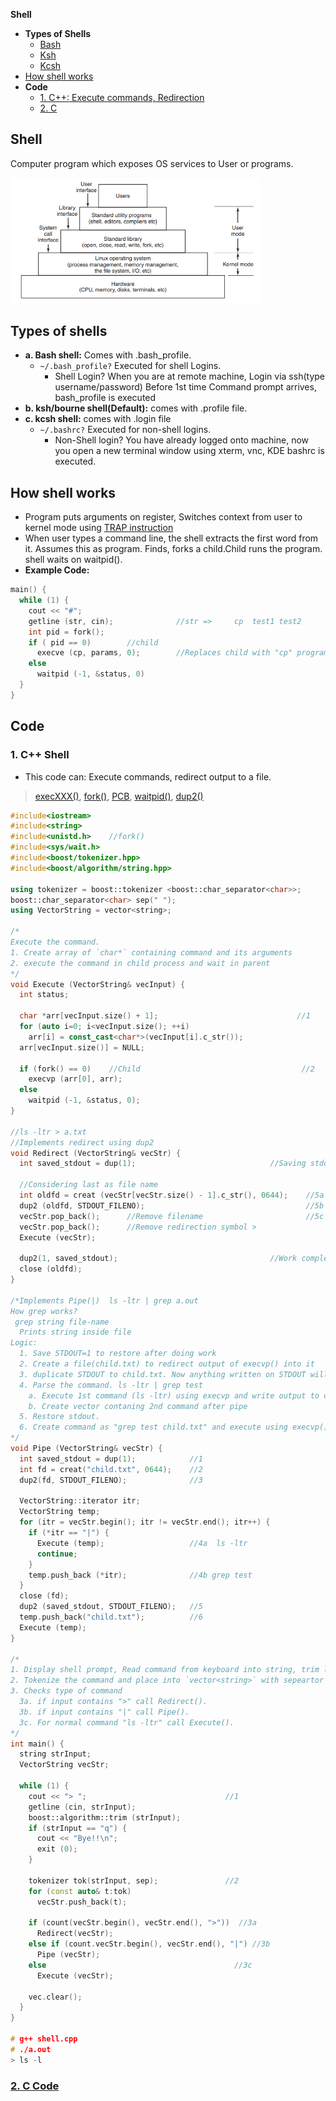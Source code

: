 **Shell**
- **Types of Shells**
  - [Bash](#bash)
  - [Ksh](#ksh)
  - [Kcsh](#kcsh)
- [How shell works](#how)
- **Code**
  - [1. C++: Execute commands, Redirection](#cpp)
  - [2. C](#cc)

## Shell
Computer program which exposes OS services to User or programs.

<img src=shell.PNG width=400/>

## Types of shells
<a name=bash></a>
- **a. Bash shell:** Comes with .bash_profile.
  - `~/.bash_profile?` Executed for shell Logins. 
    - Shell Login? When you are at remote machine, Login via ssh(type username/password) Before 1st time Command prompt arrives, bash_profile is executed
<a name=ksh></a>
- **b. ksh/bourne shell(Default):** comes with .profile file.   
<a name=kch></a>
- **c. kcsh shell:** comes with .login file
  - `~/.bashrc?` Executed for non-shell logins.
    - Non-Shell login? You have already logged onto machine, now you open a new terminal window using xterm, vnc, KDE bashrc is executed.

<a name=how></a>
## How shell works
- Program puts arguments on register, Switches context from user to kernel mode using [TRAP instruction](https://sites.google.com/site/amitinterviewpreparation/c-1/memory-management/virtual-memory)
- When user types a command line, the shell extracts the first word from it. Assumes this as program. Finds, forks a child.Child runs the program. shell waits on waitpid().
- **Example Code:**
```c
main() {
  while (1) {                              
    cout << "#";
    getline (str, cin);              //str =>     cp  test1 test2
    int pid = fork();   
    if ( pid == 0)        //child
      execve (cp, params, 0);        //Replaces child with "cp" program. Once cp finishes it exists, never returns to child.
    else
      waitpid (-1, &status, 0)
  }
}
```

## Code
<a name=cpp></a>
### 1. C++ Shell
- This code can: Execute commands, redirect output to a file.
> [execXXX()](/Threads_Processes_IPC/EXEC_Family_of_Functions), [fork()](/Threads_Processes_IPC/Processes/Process_Creation),  [PCB](/Threads_Processes_IPC/Processes/Process_Table), [waitpid()](https://linux.die.net/man/2/waitpid), [dup2()](/Operating_Systems/Linux/Kernel/System_Calls)
```c++
#include<iostream>
#include<string>
#include<unistd.h>    //fork()
#include<sys/wait.h>
#include<boost/tokenizer.hpp>
#include<boost/algorithm/string.hpp>

using tokenizer = boost::tokenizer <boost::char_separator<char>>;
boost::char_separator<char> sep(" ");
using VectorString = vector<string>;

/*
Execute the command.
1. Create array of `char*` containing command and its arguments
2. execute the command in child process and wait in parent
*/
void Execute (VectorString& vecInput) {
  int status;
  
  char *arr[vecInput.size() + 1];                               //1
  for (auto i=0; i<vecInput.size(); ++i)
    arr[i] = const_cast<char*>(vecInput[i].c_str());
  arr[vecInput.size()] = NULL;

  if (fork() == 0)    //Child                                    //2
    execvp (arr[0], arr);
  else                                          
    waitpid (-1, &status, 0);
}

//ls -ltr > a.txt
//Implements redirect using dup2
void Redirect (VectorString& vecStr) {
  int saved_stdout = dup(1);                              //Saving stdout for restoring after getting work done
  
  //Considering last as file name
  int oldfd = creat (vecStr[vecStr.size() - 1].c_str(), 0644);    //5a
  dup2 (oldfd, STDOUT_FILENO);                                    //5b
  vecStr.pop_back();      //Remove filename                       //5c
  vecStr.pop_back();      //Remove redirection symbol >
  Execute (vecStr);
  
  dup2(1, saved_stdout);                                  //Work completed, restore stdout back.
  close (oldfd);
}

/*Implements Pipe(|)  ls -ltr | grep a.out
How grep works?
 grep string file-name
  Prints string inside file
Logic:
  1. Save STDOUT=1 to restore after doing work
  2. Create a file(child.txt) to redirect output of execvp() into it
  3. duplicate STDOUT to child.txt. Now anything written on STDOUT will go to child.txt
  4. Parse the command. ls -ltr | grep test
    a. Execute 1st command (ls -ltr) using execvp and write output to child.txt
    b. Create vector contaning 2nd command after pipe
  5. Restore stdout.
  6. Create command as "grep test child.txt" and execute using execvp()
*/
void Pipe (VectorString& vecStr) {
  int saved_stdout = dup(1);            //1 
  int fd = creat("child.txt", 0644);    //2
  dup2(fd, STDOUT_FILENO);              //3
  
  VectorString::iterator itr;
  VectorString temp;
  for (itr = vecStr.begin(); itr != vecStr.end(); itr++) {
    if (*itr == "|") {
      Execute (temp);                   //4a  ls -ltr
      continue;
    }
    temp.push_back (*itr);              //4b grep test
  }
  close (fd);
  dup2 (saved_stdout, STDOUT_FILENO);   //5
  temp.push_back("child.txt");          //6
  Execute (temp);
}

/*
1. Display shell prompt, Read command from keyboard into string, trim leading, trailing spaces.
2. Tokenize the command and place into `vector<string>` with sepeartor space " ".
3. Checks type of command
  3a. if input contains ">" call Redirect().
  3b. if input contains "|" call Pipe().
  3c. For normal command "ls -ltr" call Execute().
*/
int main() {
  string strInput;
  VectorString vecStr;
  
  while (1) {
    cout << "> ";                               //1
    getline (cin, strInput);
    boost::algorithm::trim (strInput);
    if (strInput == "q") {
      cout << "Bye!!\n";
      exit (0);
    }
    
    tokenizer tok(strInput, sep);               //2
    for (const auto& t:tok) 
      vecStr.push_back(t);

    if (count(vecStr.begin(), vecStr.end(), ">"))  //3a
      Redirect(vecStr);
    else if (count.vecStr.begin(), vecStr.end(), "|") //3b
      Pipe (vecStr);
    else                                          //3c
      Execute (vecStr);

    vec.clear();
  }
}

# g++ shell.cpp
# ./a.out
> ls -l
```

<a name=cc></a>
### [2. C Code](https://github.com/brenns10/lsh/tree/407938170e8b40d231781576e05282a41634848c)
